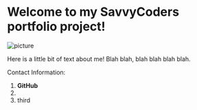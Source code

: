 # Welcome to my SavvyCoders portfolio project!

![picture](https://i.ytimg.com/vi/aaqzPMOd_1g/maxresdefault.jpg)



Here is a little bit of text about me!
Blah blah, blah blah blah blah. 


Contact Information:
1. **GitHub**
2. 
3. third



